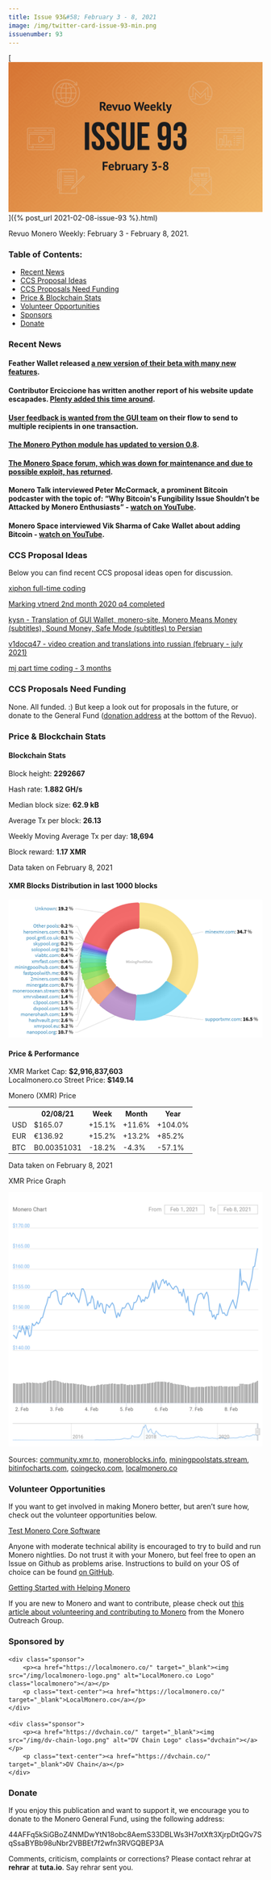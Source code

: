 ```yaml
---
title: Issue 93&#58; February 3 - 8, 2021
image: /img/twitter-card-issue-93-min.png
issuenumber: 93
---
```

[<img src="/img/img-issue93-min.png" alt="Revuo Monero Weekly #93 Slide" class="img-lead">]({% post_url 2021-02-08-issue-93 %}.html)

<p class="text-lead">Revuo Monero Weekly: February 3 - February 8, 2021.</p>
<!--more-->

<h3>Table of Contents:</h3>
<ul class="contents">
    <li><a href="#news">Recent News</a></li>
    <li><a href="#ideas">CCS Proposal Ideas</a></li>
    <li><a href="#proposals">CCS Proposals Need Funding</a></li>
    <li><a href="#stats">Price & Blockchain Stats</a></li>
    <li><a href="#volunteer">Volunteer Opportunities</a></li>
    <li><a href="#sponsor">Sponsors</a></li>
    <li><a href="#donate">Donate</a></li>
</ul>

<h3 id="news">Recent News</h3>

<div class="newsbyte">
    <h4>Feather Wallet released <a href="https://www.reddit.com/r/FeatherWallet/comments/ldw43s/feather_beta4_released/" target="_blank">a new version of their beta with many new features</a>.</h4>
</div>

<div class="newsbyte">
    <h4>Contributor Erciccione has written another report of his website update escapades. <a href="https://www.reddit.com/r/Monero/comments/lbpsqj/getmoneroorg_updated_new_faq_updated_footer_new/" target="_blank">Plenty added this time around</a>.</h4>
</div>

<div class="newsbyte">
    <h4><a href="https://www.reddit.com/r/Monero/comments/lda5ox/monero_gui_feedback_needed_send_to_multiple/" target="_blank">User feedback is wanted from the GUI team</a> on their flow to send to multiple recipients in one transaction.</h4>
</div>

<div class="newsbyte">
    <h4><a href="https://github.com/monero-ecosystem/monero-python" target="_blank">The Monero Python module has updated to version 0.8</a>.</h4>
</div>

<div class="newsbyte">
    <h4><a href="https://forum.monero.space/d/71-the-monero-space-forum-is-back-from-the-dead" target="_blank">The Monero Space forum, which was down for maintenance and due to possible exploit, has returned</a>.</h4>
</div>

<div class="newsbyte">
    <h4>Monero Talk interviewed Peter McCormack, a prominent Bitcoin podcaster with the topic of: “Why Bitcoin's Fungibility Issue Shouldn’t be Attacked by Monero Enthusiasts” - <a href="https://www.youtube.com/watch?v=V3b42wTdxuU" target="_blank">watch on YouTube</a>.</h4>
</div>

<div class="newsbyte">
    <h4>Monero Space interviewed Vik Sharma of Cake Wallet about adding Bitcoin - <a href="https://www.youtube.com/watch?v=UzH6N9_1gmw" target="_blank">watch on YouTube</a>.</h4>
</div>

<h3 id="ideas">CCS Proposal Ideas</h3>

<p>Below you can find recent CCS proposal ideas open for discussion.</p>

<div class="proposal">
<p><a href="https://repo.getmonero.org/monero-project/ccs-proposals/-/merge_requests/208" target="_blank">xiphon full-time coding</a></p>
</div>

<div class="proposal">
<p><a href="https://repo.getmonero.org/monero-project/ccs-proposals/-/merge_requests/207" target="_blank">Marking vtnerd 2nd month 2020 q4 completed </a></p>
</div>

<div class="proposal">
<p><a href="https://repo.getmonero.org/monero-project/ccs-proposals/-/merge_requests/206" target="_blank">kysn - Translation of GUI Wallet, monero-site, Monero Means Money (subtitles), Sound Money, Safe Mode (subtitles) to Persian</a></p>
</div>

<div class="proposal">
<p><a href="https://repo.getmonero.org/monero-project/ccs-proposals/-/merge_requests/203" target="_blank">v1docq47 - video creation and translations into russian (february - july 2021)</a></p>
</div>

<div class="proposal">
<p><a href="https://repo.getmonero.org/monero-project/ccs-proposals/-/merge_requests/200" target="_blank">mj part time coding - 3 months</a></p>
</div>

<h3 id="proposals">CCS Proposals Need Funding</h3>

None. All funded. :) But keep a look out for proposals in the future, or donate to the General Fund (<a href="#donate">donation address</a> at the bottom of the Revuo).

<h3 id="stats">Price & Blockchain Stats</h3>

<h4 class="stat">Blockchain Stats</h4>

<div class="bcstats">
    <p>Block height: <b>2292667</b></p>
    <p>Hash rate: <b>1.882 GH/s</b></p>
    <p>Median block size: <b>62.9 kB</b></p>
    <p>Average Tx per block: <b>26.13</b></p>
    <p>Weekly Moving Average Tx per day: <b>18,694</b></p>
    <p>Block reward: <b>1.17 XMR</b></p>
</div>
<p class="note">Data taken on February 8, 2021</p>

<h4 class="stat">XMR Blocks Distribution in last 1000 blocks</h4>
<p><img src="/img/hashrate-pool-distribution-0208.png" alt="Hashrate Pool Distribution Pie Chart"/></p>

<h4 class="stat">Price & Performance</h4>

<div class="price-intro">XMR Market Cap: <b>$2,916,837,603</b><br>Localmonero.co Street Price: <b>$149.14</b></div>

<p class="table-title">Monero (XMR) Price</p>
<table class="price-table">
  <tr class="row1">
    <th></th>
    <th>02/08/21</th>
    <th>Week</th>
    <th>Month</th>
    <th>Year</th>
  </tr>
  <tr>
    <td data-th="XMR to">USD</td>
    <td data-th="02/08/21">$165.07</td>
    <td data-th="Week" class="green">+15.1%</td>
    <td data-th="Month" class="green">+11.6%</td>
    <td data-th="Year" class="green">+104.0%</td>
  </tr>
  <tr class="row3">
    <td data-th="XMR to">EUR</td>
    <td data-th="02/08/21">€136.92</td>
    <td data-th="Week" class="green">+15.2%</td>
    <td data-th="Month" class="green">+13.2%</td>
    <td data-th="Year" class="green">+85.2%</td>
  </tr>
  <tr>
    <td data-th="XMR to">BTC</td>
    <td data-th="02/08/21">B0.00351031</td>
    <td data-th="Week" class="red">-18.2%</td>
    <td data-th="Month" class="red">-4.3%</td>
    <td data-th="Year" class="red">-57.1%</td>
  </tr>
</table>
<p class="note">Data taken on February 8, 2021</p>

<p class="table-title">XMR Price Graph</p>

![XMR Price Graph 02/03/21-02/08/21](/img/weekly-chart-0208.png "XMR Price Graph 02/03/21-02/08/21") 

Sources: <a href="https://community.xmr.to/explorer/mainnet/" target="_blank">community.xmr.to</a>, <a href="https://moneroblocks.info/stats/transaction-stats" target="_blank">moneroblocks.info</a>, <a href="https://miningpoolstats.stream/monero" target="_blank">miningpoolstats.stream</a>, <a href="https://bitinfocharts.com/monero/" target="_blank">bitinfocharts.com</a>, <a href="https://www.coingecko.com/" target="_blank">coingecko.com</a>, <a href="https://localmonero.co/" target="_blank">localmonero.co</a>

<h3 id="volunteer">Volunteer Opportunities</h3>

<p>If you want to get involved in making Monero better, but aren’t sure how, check out the volunteer opportunities below.</p>

<div class="newsbyte">
    <p class="date"><a href="https://github.com/monero-project/monero" target="_blank">Test Monero Core Software</a></p>
    <p>Anyone with moderate technical ability is encouraged to try to build and run Monero nightlies. Do not trust it with your Monero, but feel free to open an Issue on Github as problems arise. Instructions to build on your OS of choice can be found <a href="https://github.com/monero-project/monero#compiling-monero-from-source" target="_blank">on GitHub</a>. </p>
</div>

<div class="newsbyte">
    <p class="date"><a href="https://github.com/monero-project/monero" target="_blank">Getting Started with Helping Monero</a></p>
    <p>If you are new to Monero and want to contribute, please check out <a href="https://www.monerooutreach.org/stories/getting-started-helping-monero.php" target="_blank">this article about volunteering and contributing to Monero</a> from the Monero Outreach Group. </p>
</div>

<h3 id="sponsor">Sponsored by</h3>

<div class="sponsors">

    <div class="sponsor">
        <p><a href="https://localmonero.co/" target="_blank"><img src="/img/localmonero-logo.png" alt="LocalMonero.co Logo" class="localmonero"></a></p>
        <p class="text-center"><a href="https://localmonero.co/" target="_blank">LocalMonero.co</a></p>
    </div>

    <div class="sponsor">
        <p><a href="https://dvchain.co/" target="_blank"><img src="/img/dv-chain-logo.png" alt="DV Chain Logo" class="dvchain"></a></p>
        <p class="text-center"><a href="https://dvchain.co/" target="_blank">DV Chain</a></p>
    </div>
</div>

<h3 id="donate">Donate</h3>

<p markdown="1">If you enjoy this publication and want to support it, we encourage you to donate to the Monero General Fund, using the following address:</p>

<p class="address" markdown="1">44AFFq5kSiGBoZ4NMDwYtN18obc8AemS33DBLWs3H7otXft3XjrpDtQGv7SqSsaBYBb98uNbr2VBBEt7f2wfn3RVGQBEP3A</p>

<!--p><a href="monero:44AFFq5kSiGBoZ4NMDwYtN18obc8AemS33DBLWs3H7otXft3XjrpDtQGv7SqSsaBYBb98uNbr2VBBEt7f2wfn3RVGQBEP3A" class="qr"><img src="/img/donate-monero.png"></a></p-->

Comments, criticism, complaints or corrections? Please contact rehrar at **rehrar** at **tuta.io**. Say rehrar sent you.